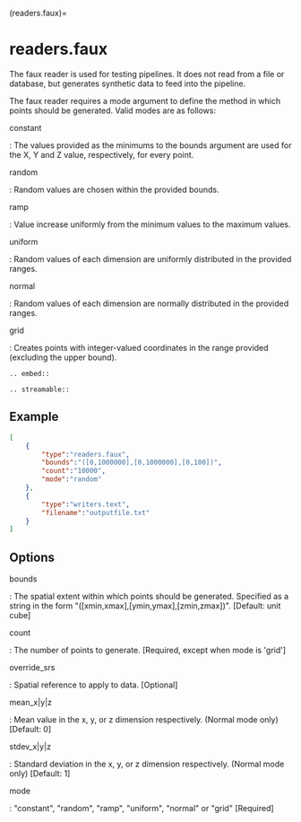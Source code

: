 (readers.faux)=

# readers.faux

The faux reader is used for testing pipelines. It does not read from a
file or database, but generates synthetic data to feed into the pipeline.

The faux reader requires a mode argument to define the method in which points
should be generated.  Valid modes are as follows:

constant

: The values provided as the minimums to the bounds argument are
  used for the X, Y and Z value, respectively, for every point.

random

: Random values are chosen within the provided bounds.

ramp

: Value increase uniformly from the minimum values to the maximum values.

uniform

: Random values of each dimension are uniformly distributed in the
  provided ranges.

normal

: Random values of each dimension are normally distributed in the
  provided ranges.

grid

: Creates points with integer-valued coordinates in the range provided
  (excluding the upper bound).

```{eval-rst}
.. embed::
```

```{eval-rst}
.. streamable::
```

## Example

```json
[
    {
        "type":"readers.faux",
        "bounds":"([0,1000000],[0,1000000],[0,100])",
        "count":"10000",
        "mode":"random"
    },
    {
        "type":"writers.text",
        "filename":"outputfile.txt"
    }
]
```

## Options

bounds

: The spatial extent within which points should be generated.
  Specified as a string in the form "(\[xmin,xmax\],\[ymin,ymax\],\[zmin,zmax\])".
  \[Default: unit cube\]

count

: The number of points to generate. \[Required, except when mode is 'grid'\]

override_srs

: Spatial reference to apply to data. \[Optional\]

mean_x|y|z

: Mean value in the x, y, or z dimension respectively. (Normal mode only)
  \[Default: 0\]

stdev_x|y|z

: Standard deviation in the x, y, or z dimension respectively. (Normal mode
  only) \[Default: 1\]

mode

: "constant", "random", "ramp", "uniform", "normal" or "grid" \[Required\]
